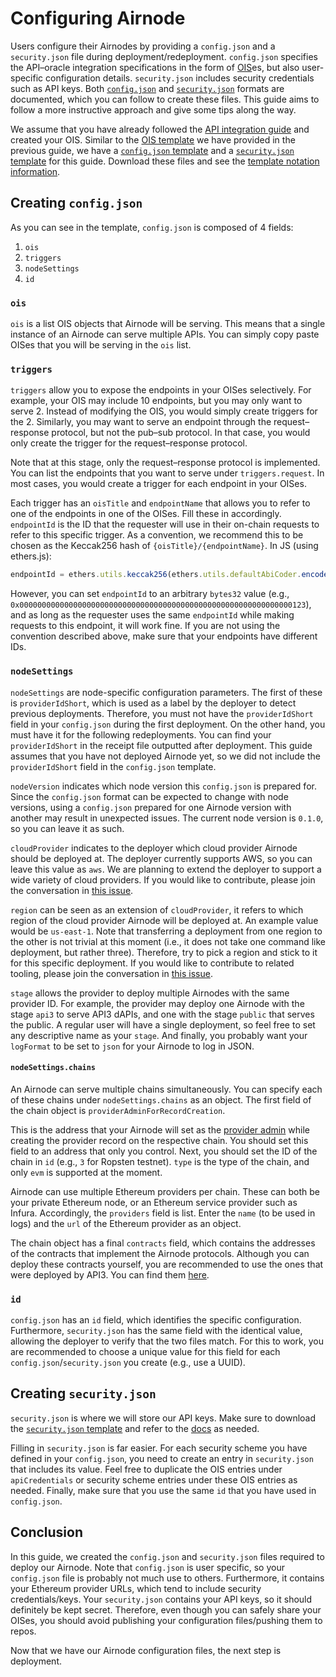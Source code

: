 # Configuring Airnode

Users configure their Airnodes by providing a `config.json` and a `security.json` file during deployment/redeployment.
`config.json` specifies the API–oracle integration specifications in the form of [OIS](/airnode/ois.md)es, but also user-specific configuration details.
`security.json` includes security credentials such as API keys.
Both [`config.json`](/airnode/config-json.md) and [`security.json`](/airnode/security-json.md) formats are documented, which you can follow to create these files.
This guide aims to follow a more instructive approach and give some tips along the way.

We assume that you have already followed the [API integration guide](/cookbook/api-integration.md) and created your OIS.
Similar to the [OIS template](/templates/ois.json) we have provided in the previous guide, we have a [`config.json` template](/templates/config.json) and a [`security.json` template](/templates/security.json) for this guide.
Download these files and see the [template notation information](/cookbook/api-integration.md#ois-template).

## Creating `config.json`

As you can see in the template, `config.json` is composed of 4 fields:
1. `ois`
1. `triggers`
1. `nodeSettings`
1. `id`

### `ois`

`ois` is a list OIS objects that Airnode will be serving.
This means that a single instance of an Airnode can serve multiple APIs.
You can simply copy paste OISes that you will be serving in the `ois` list.

### `triggers`

`triggers` allow you to expose the endpoints in your OISes selectively.
For example, your OIS may include 10 endpoints, but you may only want to serve 2.
Instead of modifying the OIS, you would simply create triggers for the 2.
Similarly, you may want to serve an endpoint through the request–response protocol, but not the pub–sub protocol.
In that case, you would only create the trigger for the request–response protocol.

Note that at this stage, only the request–response protocol is implemented.
You can list the endpoints that you want to serve under `triggers.request`.
In most cases, you would create a trigger for each endpoint in your OISes.

Each trigger has an `oisTitle` and `endpointName` that allows you to refer to one of the endpoints in one of the OISes.
Fill these in accordingly.
`endpointId` is the ID that the requester will use in their on-chain requests to refer to this specific trigger.
As a convention, we recommend this to be chosen as the Keccak256 hash of `{oisTitle}/{endpointName}`.
In JS (using ethers.js):
```js
endpointId = ethers.utils.keccak256(ethers.utils.defaultAbiCoder.encode(['string'], [`${oisTitle}/${endpointName}`]));
```
However, you can set `endpointId` to an arbitrary `bytes32` value (e.g., `0x0000000000000000000000000000000000000000000000000000000000000123`), and as long as the requester uses the same `endpointId` while making requests to this endpoint, it will work fine.
If you are not using the convention described above, make sure that your endpoints have different IDs.

### `nodeSettings`

`nodeSettings` are node-specific configuration parameters.
The first of these is `providerIdShort`, which is used as a label by the deployer to detect previous deployments.
Therefore, you must not have the `providerIdShort` field in your `config.json` during the first deployment.
On the other hand, you must have it for the following redeployments.
You can find your `providerIdShort` in the receipt file outputted after deployment.
This guide assumes that you have not deployed Airnode yet, so we did not include the `providerIdShort` field in the `config.json` template.

`nodeVersion` indicates which node version this `config.json` is prepared for.
Since the `config.json` format can be expected to change with node versions, using a `config.json` prepared for one Airnode version with another may result in unexpected issues.
The current node version is `0.1.0`, so you can leave it as such.

`cloudProvider` indicates to the deployer which cloud provider Airnode should be deployed at.
The deployer currently supports AWS, so you can leave this value as `aws`.
We are planning to extend the deployer to support a wide variety of cloud providers.
If you would like to contribute, please join the conversation in [this issue](https://github.com/api3dao/airnode/issues/154).

`region` can be seen as an extension of `cloudProvider`, it refers to which region of the cloud provider Airnode will be deployed at.
An example value would be `us-east-1`.
Note that transferring a deployment from one region to the other is not trivial at this moment (i.e., it does not take one command like deployment, but rather three).
Therefore, try to pick a region and stick to it for this specific deployment.
If you would like to contribute to related tooling, please join the conversation in [this issue](https://github.com/api3dao/airnode/issues/155).

`stage` allows the provider to deploy multiple Airnodes with the same provider ID.
For example, the provider may deploy one Airnode with the stage `api3` to serve API3 dAPIs, and one with the stage `public` that serves the public.
A regular user will have a single deployment, so feel free to set any descriptive name as your `stage`.
And finally, you probably want your `logFormat` to be set to `json` for your Airnode to log in JSON.

#### `nodeSettings.chains`

An Airnode can serve multiple chains simultaneously.
You can specify each of these chains under `nodeSettings.chains` as an object.
The first field of the chain object is `providerAdminForRecordCreation`.

This is the address that your Airnode will set as the [provider admin](/request-response-protocol/provider.md#provideradmin) while creating the provider record on the respective chain.
You should set this field to an address that only you control.
Next, you should set the ID of the chain in `id` (e.g., `3` for Ropsten testnet).
`type` is the type of the chain, and only `evm` is supported at the moment.

Airnode can use multiple Ethereum providers per chain.
These can both be your private Ethereum node, or an Ethereum service provider such as Infura.
Accordingly, the `providers` field is list.
Enter the `name` (to be used in logs) and the `url` of the Ethereum provider as an object.

The chain object has a final `contracts` field, which contains the addresses of the contracts that implement the Airnode protocols.
Although you can deploy these contracts yourself, you are recommended to use the ones that were deployed by API3.
You can find them [here](https://github.com/api3dao/airnode/tree/master/packages/protocol/deployments).

### `id`

`config.json` has an `id` field, which identifies the specific configuration.
Furthermore, `security.json` has the same field with the identical value, allowing the deployer to verify that the two files match.
For this to work, you are recommended to choose a unique value for this field for each `config.json`/`security.json` you create (e.g., use a UUID).

## Creating `security.json`

`security.json` is where we will store our API keys.
Make sure to download the [`security.json` template](/templates/security.json) and refer to the [docs](/airnode/security-json.md) as needed.

Filling in `security.json` is far easier.
For each security scheme you have defined in your `config.json`, you need to create an entry in `security.json` that includes its value.
Feel free to duplicate the OIS entries under `apiCredentials` or security scheme entries under these OIS entries as needed.
Finally, make sure that you use the same `id` that you have used in `config.json`.

## Conclusion

In this guide, we created the `config.json` and `security.json` files required to deploy our Airnode.
Note that `config.json` is user specific, so your `config.json` file is probably not much use to others.
Furthermore, it contains your Ethereum provider URLs, which tend to include security credentials/keys.
Your `security.json` contains your API keys, so it should definitely be kept secret.
Therefore, even though you can safely share your OISes, you should avoid publishing your configuration files/pushing them to repos.

Now that we have our Airnode configuration files, the next step is deployment.

